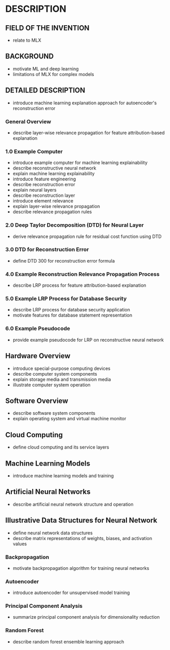 # DESCRIPTION

## FIELD OF THE INVENTION

- relate to MLX

## BACKGROUND

- motivate ML and deep learning
- limitations of MLX for complex models

## DETAILED DESCRIPTION

- introduce machine learning explanation approach for autoencoder's reconstruction error

### General Overview

- describe layer-wise relevance propagation for feature attribution-based explanation

### 1.0 Example Computer

- introduce example computer for machine learning explainability
- describe reconstructive neural network
- explain machine learning explainability
- introduce feature engineering
- describe reconstruction error
- explain neural layers
- describe reconstruction layer
- introduce element relevance
- explain layer-wise relevance propagation
- describe relevance propagation rules

### 2.0 Deep Taylor Decomposition (DTD) for Neural Layer

- derive relevance propagation rule for residual cost function using DTD

### 3.0 DTD for Reconstruction Error

- define DTD 300 for reconstruction error formula

### 4.0 Example Reconstruction Relevance Propagation Process

- describe LRP process for feature attribution-based explanation

### 5.0 Example LRP Process for Database Security

- describe LRP process for database security application
- motivate features for database statement representation

### 6.0 Example Pseudocode

- provide example pseudocode for LRP on reconstructive neural network

## Hardware Overview

- introduce special-purpose computing devices
- describe computer system components
- explain storage media and transmission media
- illustrate computer system operation

## Software Overview

- describe software system components
- explain operating system and virtual machine monitor

## Cloud Computing

- define cloud computing and its service layers

## Machine Learning Models

- introduce machine learning models and training

## Artificial Neural Networks

- describe artificial neural network structure and operation

## Illustrative Data Structures for Neural Network

- define neural network data structures
- describe matrix representations of weights, biases, and activation values

### Backpropagation

- motivate backpropagation algorithm for training neural networks

### Autoencoder

- introduce autoencoder for unsupervised model training

### Principal Component Analysis

- summarize principal component analysis for dimensionality reduction

### Random Forest

- describe random forest ensemble learning approach


